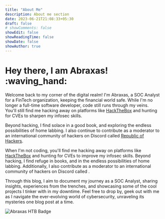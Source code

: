 ```yaml
---
title: "About Me"
description: About me section
date: 2023-06-21T21:08:33+05:30
draft: false
# showComments: false
showEdit: false
showReadingTime: false
showDate: false
showAuthor: true
---
```


# Hey there, I am Abraxas! :waving_hand:

Welcome back to my corner of the digital realm! I'm Abraxas, a SOC Analyst for a FinTech organization, keeping the financial world safe. While I'm no longer a full-time software developer, code still runs through my veins. You'll still find me hacking away on platforms like [HackTheBox](https://app.hackthebox.com/profile/414497) and hunting for CVEs to sharpen my infosec skills.

Beyond hacking, I find solace in a good book, and exploring the endless possibilities of home labbing.  I also continue to contribute as a moderator to an international community of hackers on Discord called [Republic of Hackers](https://discord.gg/mzRm73QE58).

When I'm not coding, you'll find me hacking away on platforms like [HackTheBox](https://app.hackthebox.com/profile/414497) and hunting for CVEs to improve my infosec skills. Beyond hacking, I find refuge in books, and in the endless possibilities of home labbing. Additionally, I also contribute as a moderator to an international community of hackers on Discord called .

Through this blog, I aim to document my journey as a SOC Analyst, sharing insights, experiences from the trenches, and showcasing some of the cool projects I tinker with in my downtime. Feel free to drop by, geek out with me as I navigate the ever-evolving world of cybersecurity, unraveling its mysteries one blog post at a time.

![Abraxas HTB Badge](https://www.hackthebox.eu/badge/image/414497)

